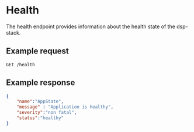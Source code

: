 <!---
 * Copyright © 2021 - 2023 Swiss National Data and Service Center for the Humanities and/or DaSCH Service Platform contributors.
 * SPDX-License-Identifier: Apache-2.0
-->

# Health

The health endpoint provides information about the health state of the dsp-stack.


## Example request

`GET /health`


## Example response

```json
{
    "name":"AppState",
    "message" : "Application is healthy",
    "severity":"non fatal",
    "status":"healthy"
}
```
